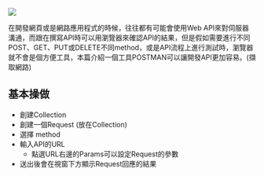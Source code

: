 ![](https://d2mxuefqeaa7sj.cloudfront.net/s_0D2AF13D23A62DEDFD00B0DDF557533151EAF11E5057FC74187D9F7F51C2D139_1522544402115_image000.png)


在開發網頁或是網路應用程式的時候，往往都有可能會使用Web API來對伺服器溝通，而跟在撰寫API時可以用瀏覽器來確認API的結果，但是假如需要進行不同POST、GET、PUT或DELETE不同method，或是API流程上進行測試時，瀏覽器就不會是個方便工具，本篇介紹一個工具POSTMAN可以讓開發API更加容易。(擷取網路)


## 基本操做
- 創建Collection
- 創建一個Request (放在Collection)
- 選擇 method
- 輸入API的URL
  - 點選URL右邊的Params可以設定Request的參數
- 送出後會在視窗下方顯示Request回應的結果

